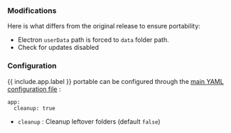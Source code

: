 ### Modifications

Here is what differs from the original release to ensure portability:

* Electron `userData` path is forced to `data` folder path.
* Check for updates disabled

### Configuration

{{ include.app.label }} portable can be configured through the [main YAML configuration file](/doc/configuration/) :

<div class="language-yml highlighter-rouge"><div class="highlight"><pre class="highlight"><code>app:
  cleanup: true
</code></pre></div></div>

* `cleanup` : Cleanup leftover folders (default `false`)
